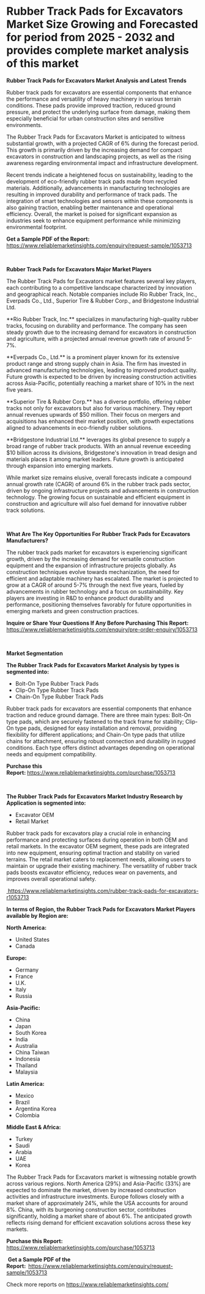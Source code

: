 <p><h1>Rubber Track Pads for Excavators Market Size Growing and Forecasted for period from 2025 - 2032 and provides complete market analysis of this market</h1></p><p><strong>Rubber Track Pads for Excavators Market Analysis and Latest Trends</strong></p>
<p><p>Rubber track pads for excavators are essential components that enhance the performance and versatility of heavy machinery in various terrain conditions. These pads provide improved traction, reduced ground pressure, and protect the underlying surface from damage, making them especially beneficial for urban construction sites and sensitive environments. </p><p>The Rubber Track Pads for Excavators Market is anticipated to witness substantial growth, with a projected CAGR of 6% during the forecast period. This growth is primarily driven by the increasing demand for compact excavators in construction and landscaping projects, as well as the rising awareness regarding environmental impact and infrastructure development. </p><p>Recent trends indicate a heightened focus on sustainability, leading to the development of eco-friendly rubber track pads made from recycled materials. Additionally, advancements in manufacturing technologies are resulting in improved durability and performance of track pads. The integration of smart technologies and sensors within these components is also gaining traction, enabling better maintenance and operational efficiency. Overall, the market is poised for significant expansion as industries seek to enhance equipment performance while minimizing environmental footprint.</p></p>
<p><strong>Get a Sample PDF of the Report:&nbsp;</strong> <a href="https://www.reliablemarketinsights.com/enquiry/request-sample/1053713?utm_campaign=1835&utm_medium=2&utm_source=Github&utm_content=ia&utm_term=17022025&utm_id=rubber-track-pads-for-excavators">https://www.reliablemarketinsights.com/enquiry/request-sample/1053713</a></p>
<p>&nbsp;</p>
<p><strong>Rubber Track Pads for Excavators Major Market Players</strong></p>
<p><p>The Rubber Track Pads for Excavators market features several key players, each contributing to a competitive landscape characterized by innovation and geographical reach. Notable companies include Rio Rubber Track, Inc., Everpads Co., Ltd., Superior Tire & Rubber Corp., and Bridgestone Industrial Ltd. </p><p>**Rio Rubber Track, Inc.** specializes in manufacturing high-quality rubber tracks, focusing on durability and performance. The company has seen steady growth due to the increasing demand for excavators in construction and agriculture, with a projected annual revenue growth rate of around 5-7%.</p><p>**Everpads Co., Ltd.** is a prominent player known for its extensive product range and strong supply chain in Asia. The firm has invested in advanced manufacturing technologies, leading to improved product quality. Future growth is expected to be driven by increasing construction activities across Asia-Pacific, potentially reaching a market share of 10% in the next five years.</p><p>**Superior Tire & Rubber Corp.** has a diverse portfolio, offering rubber tracks not only for excavators but also for various machinery. They report annual revenues upwards of $50 million. Their focus on mergers and acquisitions has enhanced their market position, with growth expectations aligned to advancements in eco-friendly rubber solutions.</p><p>**Bridgestone Industrial Ltd.** leverages its global presence to supply a broad range of rubber track products. With an annual revenue exceeding $10 billion across its divisions, Bridgestone's innovation in tread design and materials places it among market leaders. Future growth is anticipated through expansion into emerging markets.</p><p>While market size remains elusive, overall forecasts indicate a compound annual growth rate (CAGR) of around 6% in the rubber track pads sector, driven by ongoing infrastructure projects and advancements in construction technology. The growing focus on sustainable and efficient equipment in construction and agriculture will also fuel demand for innovative rubber track solutions.</p></p>
<p>&nbsp;</p>
<p><strong>What Are The Key Opportunities For Rubber Track Pads for Excavators Manufacturers?</strong></p>
<p><p>The rubber track pads market for excavators is experiencing significant growth, driven by the increasing demand for versatile construction equipment and the expansion of infrastructure projects globally. As construction techniques evolve towards mechanization, the need for efficient and adaptable machinery has escalated. The market is projected to grow at a CAGR of around 5-7% through the next five years, fueled by advancements in rubber technology and a focus on sustainability. Key players are investing in R&D to enhance product durability and performance, positioning themselves favorably for future opportunities in emerging markets and green construction practices.</p></p>
<p><strong>Inquire or Share Your Questions If Any Before Purchasing This Report:</strong> <a href="https://www.reliablemarketinsights.com/enquiry/pre-order-enquiry/1053713?utm_campaign=1835&utm_medium=2&utm_source=Github&utm_content=ia&utm_term=17022025&utm_id=rubber-track-pads-for-excavators">https://www.reliablemarketinsights.com/enquiry/pre-order-enquiry/1053713</a></p>
<p>&nbsp;</p>
<p><strong>Market Segmentation</strong></p>
<p><strong>The Rubber Track Pads for Excavators Market Analysis by types is segmented into:</strong></p>
<p><ul><li>Bolt-On Type Rubber Track Pads</li><li>Clip-On Type Rubber Track Pads</li><li>Chain-On Type Rubber Track Pads</li></ul></p>
<p><p>Rubber track pads for excavators are essential components that enhance traction and reduce ground damage. There are three main types: Bolt-On type pads, which are securely fastened to the track frame for stability; Clip-On type pads, designed for easy installation and removal, providing flexibility for different applications; and Chain-On type pads that utilize chains for attachment, ensuring robust connection and durability in rugged conditions. Each type offers distinct advantages depending on operational needs and equipment compatibility.</p></p>
<p><strong>Purchase this Report:&nbsp;</strong><a href="https://www.reliablemarketinsights.com/purchase/1053713?utm_campaign=1835&utm_medium=2&utm_source=Github&utm_content=ia&utm_term=17022025&utm_id=rubber-track-pads-for-excavators">https://www.reliablemarketinsights.com/purchase/1053713</a></p>
<p>&nbsp;</p>
<p><strong>The Rubber Track Pads for Excavators Market Industry Research by Application is segmented into:</strong></p>
<p><ul><li>Excavator OEM</li><li>Retail Market</li></ul></p>
<p><p>Rubber track pads for excavators play a crucial role in enhancing performance and protecting surfaces during operation in both OEM and retail markets. In the excavator OEM segment, these pads are integrated into new equipment, ensuring optimal traction and stability on varied terrains. The retail market caters to replacement needs, allowing users to maintain or upgrade their existing machinery. The versatility of rubber track pads boosts excavator efficiency, reduces wear on pavements, and improves overall operational safety.</p></p>
<p><a href="https://www.reliablemarketinsights.com/rubber-track-pads-for-excavators-r1053713?utm_campaign=1835&utm_medium=2&utm_source=Github&utm_content=ia&utm_term=17022025&utm_id=rubber-track-pads-for-excavators">&nbsp;https://www.reliablemarketinsights.com/rubber-track-pads-for-excavators-r1053713</a></p>
<p><strong>In terms of Region, the Rubber Track Pads for Excavators Market Players available by Region are:</strong></p>
<p>
    <p> <strong> North America: </strong>
        <ul>
            <li>United States</li>
            <li>Canada</li>
        </ul>
        </p> 
    <p> <strong> Europe: </strong>
        <ul>
            <li>Germany</li>
            <li>France</li>
            <li>U.K.</li>
            <li>Italy</li>
            <li>Russia</li>
        </ul>
        </p> 
    <p> <strong> Asia-Pacific: </strong>
        <ul>
            <li>China</li>
            <li>Japan</li>
            <li>South Korea</li>
            <li>India</li>
            <li>Australia</li>
            <li>China Taiwan</li>
            <li>Indonesia</li>
            <li>Thailand</li>
            <li>Malaysia</li>
        </ul>
        </p> 
    <p> <strong> Latin America: </strong>
        <ul>
            <li>Mexico</li>
            <li>Brazil</li>
            <li>Argentina Korea</li>
            <li>Colombia</li>
        </ul>
        </p> 
    <p> <strong> Middle East & Africa: </strong>
        <ul>
            <li>Turkey</li>
            <li>Saudi</li>
            <li>Arabia</li>
            <li>UAE</li>
            <li>Korea</li>
        </ul>
    </p>
    </p>
<p><p>The Rubber Track Pads for Excavators market is witnessing notable growth across various regions. North America (29%) and Asia-Pacific (33%) are expected to dominate the market, driven by increased construction activities and infrastructure investments. Europe follows closely with a market share of approximately 24%, while the USA accounts for around 8%. China, with its burgeoning construction sector, contributes significantly, holding a market share of about 6%. The anticipated growth reflects rising demand for efficient excavation solutions across these key markets.</p></p>
<p><strong>Purchase this Report: </strong><a href="https://www.reliablemarketinsights.com/purchase/1053713?utm_campaign=1835&utm_medium=2&utm_source=Github&utm_content=ia&utm_term=17022025&utm_id=rubber-track-pads-for-excavators">https://www.reliablemarketinsights.com/purchase/1053713</a></p>
<p>&nbsp;<strong>Get a Sample PDF of the Report:&nbsp;&nbsp;</strong><a href="https://www.reliablemarketinsights.com/enquiry/request-sample/1053713?utm_campaign=1835&utm_medium=2&utm_source=Github&utm_content=ia&utm_term=17022025&utm_id=rubber-track-pads-for-excavators">https://www.reliablemarketinsights.com/enquiry/request-sample/1053713</a></p>
<p><strong></strong></p>
<p>Check more reports on <a href="https://www.reliablemarketinsights.com/?utm_campaign=1835&utm_medium=2&utm_source=Github&utm_content=ia&utm_term=17022025&utm_id=rubber-track-pads-for-excavators">https://www.reliablemarketinsights.com/</a></p>